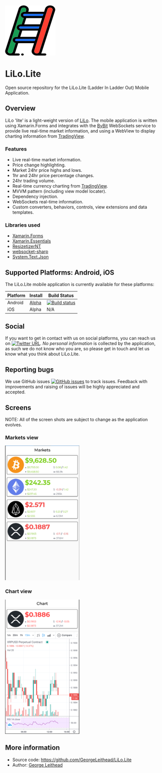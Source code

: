 ![LiLo](Screenshots/launcher_foreground.png "LiLo.Lite - logo")

# LiLo.Lite 
Open source repository for the LiLo.Lite (Ladder In Ladder Out) Mobile Application.

## Overview
LiLo 'lite' is a light-weight version of [LiLo](https://georgeleithead.github.io/LiLo_Public/).
The mobile application is written using Xamarin.Forms and integrates with the [ByBit](https://www.bybit.com) WebSockets service to provide live real-time market information, and using a WebView to display charting information from [TradingView](https://uk.tradingview.com/).

### Features
- Live real-time market information.
- Price change highlighting.
- Market 24hr price highs and lows.
- 1hr and 24hr price percentage changes.
- 24hr trading volume.
- Real-time currency charting from [TradingView](https://uk.tradingview.com/).
- MVVM pattern (including view model locater).
- Dependency injection.
- WebSockets real-time information.
- Custom converters, behaviors, controls, view extensions and data templates.

### Libraries used
- [Xamarin.Forms](https://github.com/xamarin/Xamarin.Forms)
- [Xamarin.Essentials](https://github.com/xamarin/Essentials)
- [ResizetizerNT](https://github.com/Redth/ResizetizerNT)
- [websocket-sharp](https://github.com/PingmanTools/websocket-sharp/)
- [System.Text.Json](https://github.com/dotnet/corefx)

## Supported Platforms: Android, iOS

The LiLo.Lite mobile application is currently available for these platforms:

| Platform | Install | Build Status |
| -------- | ------- | ------------ |
| Android  | [Alpha](https://install.appcenter.ms/users/george-internetwideworld.com/apps/LiLo.Lite.Android/releases/) | [![Build status](https://build.appcenter.ms/v0.1/apps/4a6daf54-3a40-41b5-b2b2-11f740b0b3c7/branches/master/badge)](https://appcenter.ms)       |
| iOS      | Alpha | N/A       |

## Social
If you want to get in contact with us on social platforms, you can reach us on [![Twitter URL](https://img.shields.io/twitter/url/https/twitter.com/LiLoMobileApp.svg?style=social&label=Follow%20%40LiLoMobileApp)](https://twitter.com/LiLoMobileApp).  *No personal information* is collected by the application, as such we do not know who you are, so please get in touch and let us know what you think about LiLo.Lite.

## Reporting bugs
We use GitHub issues [![GitHub issues](https://img.shields.io/github/issues/GeorgeLeithead/LiLo.Lite)](https://github.com/GeorgeLeithead/LiLo.Lite/issues) to track issues.  Feedback with improvements and raising of issues will be highly appreciated and accepted.

## Screens
NOTE: All of the screen shots are subject to change as the application evolves.

### Markets view
<img alt="Home view - Light theme" src="Screenshots/10.png" width="240" />

### Chart view
<img alt="Chart view" src="Screenshots/20.png" width="240" />

## More information
- Source code: https://github.com/GeorgeLeithead/LiLo.Lite
- Author: [George Leithead](https://twitter.com/GeorgeLeithead/)
